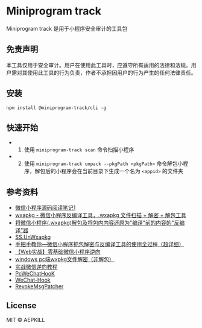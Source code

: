 # Miniprogram track

Miniprogram track 是用于小程序安全审计的工具包

## 免责声明

本工具仅用于安全审计。用户在使用此工具时，应遵守所有适用的法律和法规。用户需对其使用此工具的行为负责，作者不承担因用户的行为产生的任何法律责任。

## 安装

 `npm install @miniprogram-track/cli -g`

## 快速开始

- 1. 使用 `miniprogram-track scan` 命令扫描小程序
- 2. 使用 `miniprogram-track unpack --pkgPath <pkgPath>` 命令解包小程序，解包后的小程序会在当前目录下生成一个名为 `<appid>` 的文件夹

## 参考资料

- [微信小程序源码阅读笔记1](https://lrdcq.com/me/read.php/66.htm)
- [wxapkg - 微信小程序反编译工具，.wxapkg 文件扫描 + 解密 + 解包工具](https://github.com/wux1an/wxapkg)
- [将微信小程序(.wxapkg)解包及将包内内容还原为"编译"前的内容的"反编译"器](https://zhuanlan.zhihu.com/p/558998021)
- [SS.UnWxapkg](https://github.com/chenrensong/SS.UnWxapkg)
- [手把手教你—微信小程序抓包解密与反编译工具的使用全过程（超详细）](https://juejin.cn/post/7312678013559636006)
- [【Web实战】零基础微信小程序逆向](https://forum.butian.net/share/2570)
- [windows pc端wxpkg文件解密（非解包）](https://github.com/BlackTrace/pc_wxapkg_decrypt)
- [实战微信逆向教程](https://www.youtube.com/playlist?list=PLwIrqQCQ5pQmA0OBlMtRCx1FLa3KMQXIJ)
- [PcWeChatHooK](https://github.com/zmrbak/PcWeChatHooK)
- [WeChat-Hook](https://github.com/aixed/WeChat-Hook)
- [RevokeMsgPatcher](https://github.com/huiyadanli/RevokeMsgPatcher)
  
## License

MIT © AEPKILL

